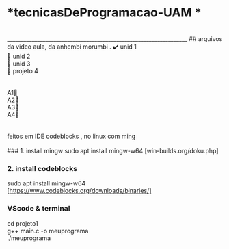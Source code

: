 # *tecnicasDeProgramacao-UAM * 
 <br/>
__________________________________________________________________
## arquivos da video aula, da anhembi morumbi .
✔️ unid 1 <br/>
🚧 unid 2 <br/>
🚧 unid 3 <br/>
🚧 projeto 4<br/>
 <br/>
 <br/>
A1🚧 <br/>
A2🚧 <br/>
A3🚧 <br/>
A4🚧 <br/>
 <br/> <br/>
feitos em IDE codeblocks , no linux com ming
 <br/> <br/>
### 1. install mingw
sudo apt install mingw-w64
[win-builds.org/doku.php]

### 2. install codeblocks
 sudo apt install mingw-w64
 [https://www.codeblocks.org/downloads/binaries/]

### VScode & terminal 
  cd projeto1 <br/>
  g++ main.c -o meuprograma  <br/> 
  ./meuprograma <br/> 
